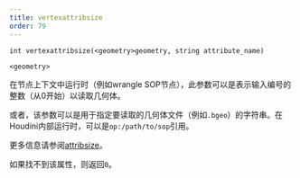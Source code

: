 ```yaml
---
title: vertexattribsize
order: 79
---
```

`int vertexattribsize(<geometry>geometry, string attribute_name)`

`<geometry>`

在节点上下文中运行时（例如wrangle SOP节点），此参数可以是表示输入编号的整数（从0开始）以读取几何体。

或者，该参数可以是用于指定要读取的几何体文件（例如`.bgeo`）的字符串。在Houdini内部运行时，可以是`op:/path/to/sop`引用。

更多信息请参阅[attribsize](./attribsize "返回几何属性的尺寸大小")。

如果找不到该属性，则返回`0`。
